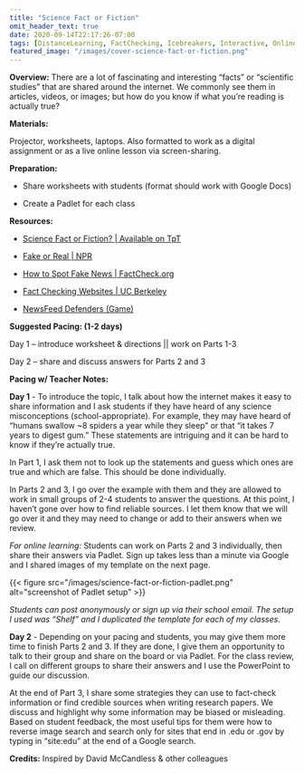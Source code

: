 ```yaml
---
title: "Science Fact or Fiction"
omit_header_text: true
date: 2020-09-14T22:17:26-07:00
tags: [DistanceLearning, FactChecking, Icebreakers, Interactive, OnlineLearning, RemoteLearning, Worksheets]
featured_image: "/images/cover-science-fact-or-fiction.png"
---
```


**Overview:** There are a lot of fascinating and interesting “facts” or “scientific studies” that are shared around the internet. We commonly see them in articles, videos, or images; but how do you know if what you’re reading is actually true?

**Materials:**

Projector, worksheets, laptops. Also formatted to work as a digital assignment or as a live online lesson via screen-sharing.

**Preparation:**

- Share worksheets with students (format should work with Google Docs)

- Create a Padlet for each class

**Resources:**

- [Science Fact or Fiction? | Available on TpT](https://www.teacherspayteachers.com/Product/Science-Fact-or-Fiction-Fake-News-Myths-Misconceptions-Online-Learning-6029210)

- [Fake or Real | NPR](https://www.npr.org/sections/alltechconsidered/2016/12/05/503581220/fake-or-real-how-to-self-check-the-news-and-get-the-facts)

- [How to Spot Fake News | FactCheck.org](https://www.youtube.com/watch?v=AkwWcHekMdo)

- [Fact Checking Websites | UC Berkeley](https://guides.lib.berkeley.edu/c.php?g=620677&p=4333407)

- [NewsFeed Defenders (Game)](https://www.factcheck.org/newsfeed-defenders/)

**Suggested Pacing: (1-2 days)**

Day 1 – introduce worksheet & directions || work on Parts 1-3

Day 2 – share and discuss answers for Parts 2 and 3

**Pacing w/ Teacher Notes:**

**Day 1** - To introduce the topic, I talk about how the internet makes it easy to share information and I ask students if they have heard of any science misconceptions (school-appropriate). For example, they may have heard of “humans swallow ~8 spiders a year while they sleep” or that “it takes 7 years to digest gum.” These statements are intriguing and it can be hard to know if they’re actually true.

In Part 1, I ask them not to look up the statements and guess which ones are true and which are false. This should be done individually.

In Parts 2 and 3, I go over the example with them and they are allowed to work in small groups of 2-4 students to answer the questions. At this point, I haven’t gone over how to find reliable sources. I let them know that we will go over it and they may need to change or add to their answers when we review.

*For online learning:* Students can work on Parts 2 and 3 individually, then share their answers via Padlet. Sign up takes less than a minute via Google and I shared images of my template on the next page.

{{< figure src="/images/science-fact-or-fiction-padlet.png" alt="screenshot of Padlet setup" >}}

*Students can post anonymously or sign up via their school email. The setup I used was “Shelf” and I duplicated the template for each of my classes.*

**Day 2** - Depending on your pacing and students, you may give them more time to finish Parts 2 and 3. If they are done, I give them an opportunity to talk to their group and share on the board or via Padlet. For the class review, I call on different groups to share their answers and I use the PowerPoint to guide our discussion.

At the end of Part 3, I share some strategies they can use to fact-check information or find credible sources when writing research papers. We discuss and highlight why some information may be biased or misleading. Based on student feedback, the most useful tips for them were how to reverse image search and search only for sites that end in .edu or .gov by typing in “site:edu” at the end of a Google search.

**Credits:**
Inspired by David McCandless & other colleagues
